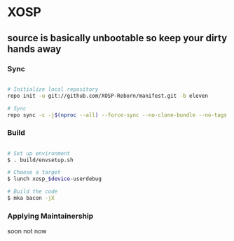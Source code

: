 # XOSP #

## source is basically unbootable so keep your dirty hands away ##

### Sync ###

```bash

# Initialize local repository
repo init -u git://github.com/XOSP-Reborn/manifest.git -b eleven

# Sync
repo sync -c -j$(nproc --all) --force-sync --no-clone-bundle --no-tags
```

### Build ###

```bash

# Set up environment
$ . build/envsetup.sh

# Choose a target
$ lunch xosp_$device-userdebug

# Build the code
$ mka bacon -jX
```

### Applying Maintainership ###

soon not now
